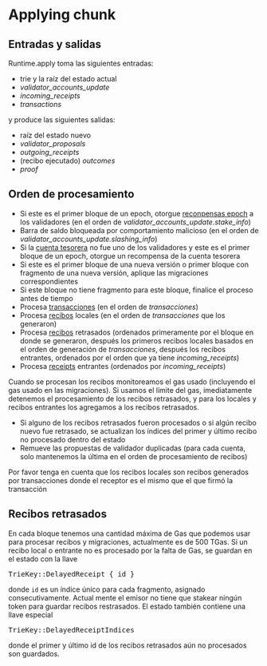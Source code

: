 # Applying chunk

## Entradas y salidas

Runtime.apply toma las siguientes entradas:
* trie y la raíz del estado actual
* *validator_accounts_update*
* *incoming_receipts*
* *transactions*

y produce las siguientes salidas:
* raíz del estado nuevo
* *validator_proposals*
* *outgoing_receipts*
* (recibo ejecutado) *outcomes*
* *proof*

## Orden de procesamiento

* Si este es el primer bloque de un epoch, otorgue [reconpensas epoch](../Economics/README.md#validator-rewards-calculation) a los validadores (en el orden de
*validator_accounts_update.stake_info*)
* Barra de saldo bloqueada por comportamiento malicioso (en el orden de *validator_accounts_update.slashing_info*)
* Si la [cuenta tesorera](../Economics/README.md#protocol-treasury) no fue uno de los validadores y este es el primer bloque de un epoch, otorgue un recompensa de la cuenta tesorera
* Si este es el primer bloque de una nueva versión o primer bloque con fragmento de una nueva versión, aplique las migraciones correspondientes
* Si este bloque no tiene fragmento para este bloque, finalice el proceso antes de tiempo
* Procesa [transacciones](Transactions.md) (en el orden de *transacciones*)
* Procesa [recibos](Receipts.md) locales (en el orden de *transacciones* que los generaron)
* Procesa [recibos](Receipts.md) retrasados (ordenados primeramente por el bloque en donde se generaron, después los primeros recibos locales basados en el orden de generación de *transacciones*, después los recibos entrantes, ordenados por el orden que ya tiene *incoming_receipts*)
* Procesa [receipts](Receipts.md) entrantes (ordenados por *incoming_receipts*)

Cuando se procesan los recibos monitoreamos el gas usado (incluyendo el gas usado en las migraciones). Si usamos el límite del gas, imediatamente detenemos el procesamiento de los recibos retrasados, y para los locales y recibos entrantes los agregamos a los recibos retrasados.

* Si alguno de los recibos retrasados fueron procesados o si algún recibo nuevo fue retrasado, se actualizan los índices del primer y último recibo no procesado dentro del estado
* Remueve las propuestas de validador duplicadas (para cada cuenta, solo mantenemos la última en el orden de procesamiento de recibos)

Por favor tenga en cuenta que los recibos locales son recibos generados por transacciones donde el receptor es el mismo que el que firmó la transacción

## Recibos retrasados

En cada bloque tenemos una cantidad máxima de Gas que podemos usar para procesar recibos y migraciones, actualmente es de 500 TGas. Si un recibo local o entrante no es procesado por la falta de Gas, se guardan en el estado con la llave <pre>TrieKey::DelayedReceipt { id }</pre> donde `id` es un índice único para cada fragmento, asignado consecutivamente. Actual mente el emisor no tiene que stakear ningún token para guardar recibos restrasados. El estado también contiene una llave especial <pre>TrieKey::DelayedReceiptIndices</pre> donde el primer y último id de los recibos retrasados aún no procesados son guardados.
